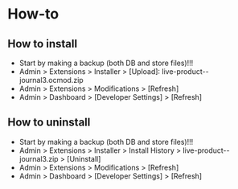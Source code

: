 # How-to

## How to install
* Start by making a backup (both DB and store files)!!!
* Admin > Extensions > Installer > [Upload]: live-product--journal3.ocmod.zip
* Admin > Extensions > Modifications > [Refresh]
* Admin > Dashboard > [Developer Settings] > [Refresh]


## How to uninstall
* Start by making a backup (both DB and store files)!!!
* Admin > Extensions > Installer > Install History > live-product--journal3.zip > [Uninstall]
* Admin > Extensions > Modifications > [Refresh]
* Admin > Dashboard > [Developer Settings] > [Refresh]

